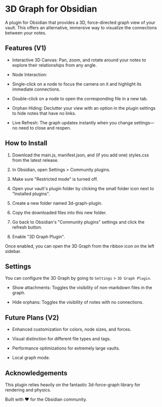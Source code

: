 # 3D Graph for Obsidian
A plugin for Obsidian that provides a 3D, force-directed graph view of your vault. This offers an alternative, immersive way to visualize the connections between your notes.

## Features (V1)
- Interactive 3D Canvas: Pan, zoom, and rotate around your notes to explore their relationships from any angle.

- Node Interaction:

- Single-click on a node to focus the camera on it and highlight its immediate connections.

- Double-click on a node to open the corresponding file in a new tab.

- Orphan Hiding: Declutter your view with an option in the plugin settings to hide notes that have no links.

- Live Refresh: The graph updates instantly when you change settings—no need to close and reopen.

## How to Install
1. Download the main.js, manifest.json, and (if you add one) styles.css from the latest release.

2. In Obsidian, open Settings > Community plugins.

3. Make sure "Restricted mode" is turned off.

4. Open your vault's plugin folder by clicking the small folder icon next to "Installed plugins".

5. Create a new folder named 3d-graph-plugin.

6. Copy the downloaded files into this new folder.

7. Go back to Obsidian's "Community plugins" settings and click the refresh button.

8. Enable "3D Graph Plugin".

Once enabled, you can open the 3D Graph from the ribbon icon on the left sidebar.

## Settings
You can configure the 3D Graph by going to `Settings` > `3D Graph Plugin`.

- Show attachments: Toggles the visibility of non-markdown files in the graph.

- Hide orphans: Toggles the visibility of notes with no connections.

## Future Plans (V2)
- Enhanced customization for colors, node sizes, and forces.

- Visual distinction for different file types and tags.

- Performance optimizations for extremely large vaults.

- Local graph mode.

## Acknowledgements
This plugin relies heavily on the fantastic 3d-force-graph library for rendering and physics.

Built with ❤️ for the Obsidian community.
